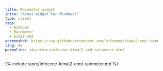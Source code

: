 ```yaml
---
title: Rainmeter widget
intro: "Kimai widget for Windows!"
type: client
tags:
  - Windows
  - Rainmeter
  - kimai-cmd
screenshot: https://raw.githubusercontent.com/infeeeee/kimai2-cmd-rainmeter/master/%40Resources/Screenshots/kimai-default-start.png
lang: de
permalink: /de/store/infeeeee-kimai2-cmd-rainmeter.html
---
```


{% include store/infeeeee-kimai2-cmd-rainmeter.md %}
